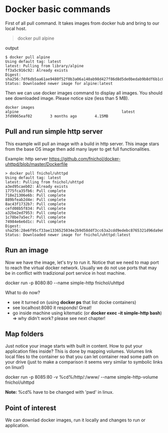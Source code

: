 # Docker basic commands
First of all pull command. It takes images from docker hub and bring to our local host.

> docker pull alpine

output

```console
$ docker pull alpine
Using default tag: latest
latest: Pulling from library/alpine
ff3a5c916c92: Already exists
Digest: sha256:7df6db5aa61ae9480f52f0b3a06a140ab98d427f86d8d5de0bedab9b8df6b1c0
Status: Downloaded newer image for alpine:latest
```

Then we can use docker images command to display all images. You should see downloaded image. Please notice size (less than 5 MB).

```console
docker images
alpine                                              latest                   3fd9065eaf02        3 months ago        4.15MB
```

## Pull and run simple http server

This example will pull an image with a build in http server. This image stars from the base OS image then add many layer to get full functionalities.

Example: http server
https://github.com/fnichol/docker-uhttpd/blob/master/Dockerfile

```console
> docker pull fnichol/uhttpd
Using default tag: latest
latest: Pulling from fnichol/uhttpd
a3ed95caeb02: Already exists
1775fca35fb6: Pull complete
718e21306e6b: Pull complete
889bfeab2d4e: Pull complete
8ac43f1732b7: Pull complete
cefd08b5f834: Pull complete
a32be2ed7953: Pull complete
1c78be7a5ec7: Pull complete
74984e6e6d1c: Pull complete
Digest: sha256:28e6f95cf33ae1336525034e2b9d58ddf3cc63a2cdd9edebc8765321d96da9e0
Status: Downloaded newer image for fnichol/uhttpd:latest
```

## Run an image

Now we have the image, let's try to run it. Notice that we need to map port to reach the virtual docker network. Usually we do not use ports that may be in conflict with tradizional port service in host machine.

docker run  -p 8080:80 --name simple-http  fnichol/uhttpd

What to do now?

- see it turned on (using **docker ps** that list docke containers)
- see localhost:8080 it responds! Great!
- go inside machine using kitematic (or **docker exec -it simple-http bash**)  => why didn't work? please see next chapter!

## Map folders

Just notice your image starts with built in content. How to put your application files inside? This is done by mapping volumes. Volumes link local files to the container so that you can let container read some path on your drive (just to make a comparison it seems very similar to symbolic links on linux!)

docker run  -p 8085:80 -v %cd%/http/:/www/  --name simple-http-volume fnichol/uhttpd

**Note:** %cd% have to be changed with 'pwd' in linux.


## Point of interest
We can downlad docker images, run it locally and changes to run or application. 